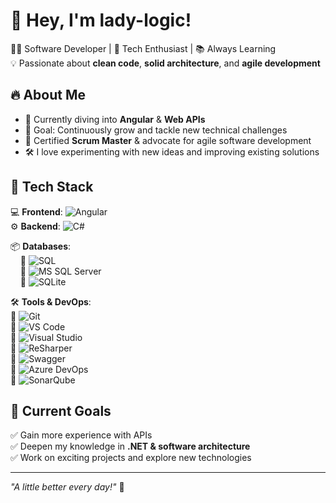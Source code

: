 # 👋 Hey, I'm lady-logic!

👨‍💻 Software Developer | 🚀 Tech Enthusiast | 📚 Always Learning  
💡 Passionate about **clean code**, **solid architecture**, and **agile development**  

## 🔥 About Me  
- 🎨 Currently diving into **Angular** & **Web APIs**  
- 🚀 Goal: Continuously grow and tackle new technical challenges  
- 🔄 Certified **Scrum Master** & advocate for agile software development  
- 🛠️ I love experimenting with new ideas and improving existing solutions  

## 🚀 Tech Stack  
💻 **Frontend**: ![Angular](https://img.shields.io/badge/-Angular-DD0031?logo=angular&logoColor=white)  
⚙️ **Backend**:  ![C#](https://img.shields.io/badge/-C%23-239120?logo=csharp&logoColor=white)  

📦 **Databases**:  
&nbsp;&nbsp;&nbsp;&nbsp;🔹 ![SQL](https://img.shields.io/badge/-SQL-4479A1?logo=postgresql&logoColor=white)  
&nbsp;&nbsp;&nbsp;&nbsp;🔹 ![MS SQL Server](https://img.shields.io/badge/-MS_SQL_Server-CC2927?logo=microsoftsqlserver&logoColor=white)  
&nbsp;&nbsp;&nbsp;&nbsp;🔹 ![SQLite](https://img.shields.io/badge/-SQLite-003B57?logo=sqlite&logoColor=white)  

🛠 **Tools & DevOps**:  
🔹 ![Git](https://img.shields.io/badge/-Git-F05032?logo=git&logoColor=white)  
🔹 ![VS Code](https://img.shields.io/badge/-VSCode-007ACC?logo=visualstudiocode&logoColor=white)  
🔹 ![Visual Studio](https://img.shields.io/badge/-Visual_Studio-5C2D91?logo=visualstudio&logoColor=white)  
🔹 ![ReSharper](https://img.shields.io/badge/-ReSharper-8E24AA?logo=resharper&logoColor=white)     
🔹 ![Swagger](https://img.shields.io/badge/-Swagger-85EA2D?logo=swagger&logoColor=black)  
🔹 ![Azure DevOps](https://img.shields.io/badge/-Azure_DevOps-0078D7?logo=azuredevops&logoColor=white)  
🔹 ![SonarQube](https://img.shields.io/badge/-SonarQube-4E9BCD?logo=sonarqube&logoColor=white)  

## 🎯 Current Goals  
✅ Gain more experience with APIs  
✅ Deepen my knowledge in **.NET & software architecture**  
✅ Work on exciting projects and explore new technologies  

---
*"A little better every day!"* 🚀  
